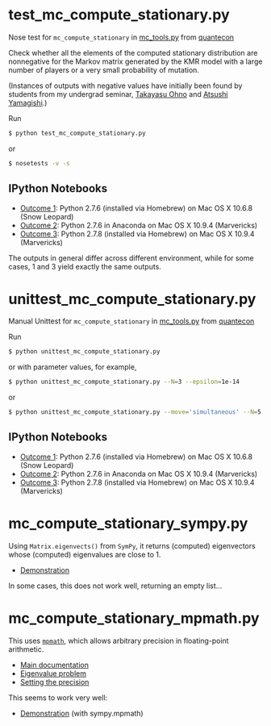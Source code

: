 test_mc_compute_stationary.py
=============================

Nose test for `mc_compute_stationary`
in [mc_tools.py](https://github.com/jstac/quant-econ/blob/master/quantecon/mc_tools.py)
from [quantecon](https://github.com/jstac/quant-econ)

Check whether all the elements of the computed stationary distribution are nonnegative
for the Markov matrix generated by the KMR model
with a large number of players or a very small probability of mutation.

(Instances of outputs with negative values have initially been found by students from my undergrad seminar,
[Takayasu Ohno](https://github.com/beeleb) and [Atsushi Yamagishi](https://github.com/haru110jp).)

Run

```sh
$ python test_mc_compute_stationary.py
```

or

```sh
$ nosetests -v -s
```


## IPython Notebooks

* [Outcome 1](http://nbviewer.ipython.org/github/oyamad/test_mc_compute_stationary/blob/master/test_mc_compute_stationary_2_7_6.ipynb):
  Python 2.7.6 (installed via Homebrew) on Mac OS X 10.6.8 (Snow Leopard)
* [Outcome 2](http://nbviewer.ipython.org/github/oyamad/test_mc_compute_stationary/blob/master/test_mc_compute_stationary_2_7_6_anaconda.ipynb):
  Python 2.7.6 in Anaconda on Mac OS X 10.9.4 (Marvericks)
* [Outcome 3](http://nbviewer.ipython.org/github/oyamad/test_mc_compute_stationary/blob/master/test_mc_compute_stationary_2_7_8.ipynb):
  Python 2.7.8 (installed via Homebrew) on Mac OS X 10.9.4 (Marvericks)

The outputs in general differ across different environment,
while for some cases, 1 and 3 yield exactly the same outputs.


unittest_mc_compute_stationary.py
=================================

Manual Unittest for `mc_compute_stationary`
in [mc_tools.py](https://github.com/jstac/quant-econ/blob/master/quantecon/mc_tools.py)
from [quantecon](https://github.com/jstac/quant-econ)

Run

```sh
$ python unittest_mc_compute_stationary.py
```

or with parameter values, for example,

```sh
$ python unittest_mc_compute_stationary.py --N=3 --epsilon=1e-14
```

or

```sh
$ python unittest_mc_compute_stationary.py --move='simultaneous' --N=5 --epsilon=1e-15
```


## IPython Notebooks

* [Outcome 1](http://nbviewer.ipython.org/github/oyamad/test_mc_compute_stationary/blob/master/unittest_mc_compute_stationary_2_7_6.ipynb):
  Python 2.7.6 (installed via Homebrew) on Mac OS X 10.6.8 (Snow Leopard)
* [Outcome 2](http://nbviewer.ipython.org/github/oyamad/test_mc_compute_stationary/blob/master/unittest_mc_compute_stationary_2_7_6_anaconda.ipynb):
  Python 2.7.6 in Anaconda on Mac OS X 10.9.4 (Marvericks)
* [Outcome 3](http://nbviewer.ipython.org/github/oyamad/test_mc_compute_stationary/blob/master/unittest_mc_compute_stationary_2_7_8.ipynb):
  Python 2.7.8 (installed via Homebrew) on Mac OS X 10.9.4 (Marvericks)


mc_compute_stationary_sympy.py
==============================

Using `Matrix.eigenvects()` from `SymPy`,
it returns (computed) eigenvectors whose (computed) eigenvalues are close to 1.

* [Demonstration](http://nbviewer.ipython.org/github/oyamad/test_mc_compute_stationary/blob/master/mc_compute_stationary_sympy_demo.ipynb)

In some cases, this does not work well, returning an empty list...


mc_compute_stationary_mpmath.py
===============================

This uses [`mpmath`](http://mpmath.org),
which allows arbitrary precision in floating-point arithmetic.

* [Main documentation](http://mpmath.org/doc/current/)
* [Eigenvalue problem](http://mpmath.org/doc/current/matrices.html#the-eigenvalue-problem)
* [Setting the precision](http://mpmath.org/doc/current/basics.html#setting-the-precision)

This seems to work very well:

* [Demonstration](http://nbviewer.ipython.org/github/oyamad/test_mc_compute_stationary/blob/master/mc_compute_stationary_mpmath_demo01.ipynb)
  (with sympy.mpmath)
